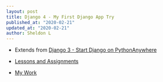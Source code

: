 ```yaml
---
layout: post
title: Django 4 - My First Django App Try
published_at: "2020-02-21"
updated_at: "2020-02-21"
author: Sheldon L
---
```



- Extends from [Django 3 - Start Django on PythonAnywhere](https://www.sheldonl.com/2020/02/11/00.html)

- [Lessons and Assignments](https://www.dj4e.com/)

- [My Work](https://github.com/sheldon-l/djProjects_onPyAnyw)
